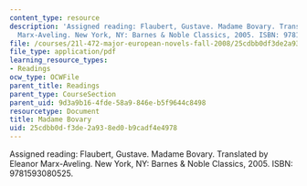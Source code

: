 ```yaml
---
content_type: resource
description: 'Assigned reading: Flaubert, Gustave. Madame Bovary. Translated by Eleanor
  Marx-Aveling. New York, NY: Barnes & Noble Classics, 2005. ISBN: 9781593080525.'
file: /courses/21l-472-major-european-novels-fall-2008/25cdbb0df3de2a938ed0b9cadf4e4978_madame_bovary.pdf
file_type: application/pdf
learning_resource_types:
- Readings
ocw_type: OCWFile
parent_title: Readings
parent_type: CourseSection
parent_uid: 9d3a9b16-4fde-58a9-846e-b5f9644c8498
resourcetype: Document
title: Madame Bovary
uid: 25cdbb0d-f3de-2a93-8ed0-b9cadf4e4978
---
```

Assigned reading: Flaubert, Gustave. Madame Bovary. Translated by Eleanor Marx-Aveling. New York, NY: Barnes & Noble Classics, 2005. ISBN: 9781593080525.

